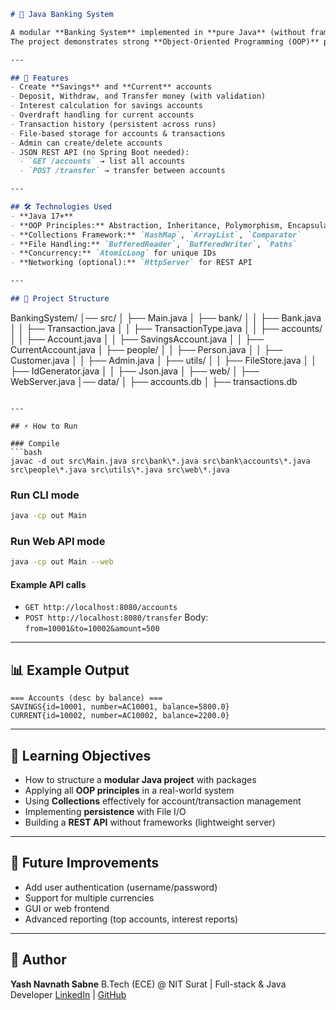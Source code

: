 
```markdown
# 🏦 Java Banking System

A modular **Banking System** implemented in **pure Java** (without frameworks).  
The project demonstrates strong **Object-Oriented Programming (OOP)** principles, **Collections**, **File I/O**, and even a lightweight **REST API** using Java's built-in `HttpServer`.

---

## 🚀 Features
- Create **Savings** and **Current** accounts
- Deposit, Withdraw, and Transfer money (with validation)
- Interest calculation for savings accounts
- Overdraft handling for current accounts
- Transaction history (persistent across runs)
- File-based storage for accounts & transactions
- Admin can create/delete accounts
- JSON REST API (no Spring Boot needed):
  - `GET /accounts` → list all accounts
  - `POST /transfer` → transfer between accounts

---

## 🛠️ Technologies Used
- **Java 17+**
- **OOP Principles:** Abstraction, Inheritance, Polymorphism, Encapsulation
- **Collections Framework:** `HashMap`, `ArrayList`, `Comparator`
- **File Handling:** `BufferedReader`, `BufferedWriter`, `Paths`
- **Concurrency:** `AtomicLong` for unique IDs
- **Networking (optional):** `HttpServer` for REST API

---

## 📂 Project Structure
```

BankingSystem/
│── src/
│   ├── Main.java
│   ├── bank/
│   │   ├── Bank.java
│   │   ├── Transaction.java
│   │   ├── TransactionType.java
│   │   ├── accounts/
│   │       ├── Account.java
│   │       ├── SavingsAccount.java
│   │       ├── CurrentAccount.java
│   ├── people/
│   │   ├── Person.java
│   │   ├── Customer.java
│   │   ├── Admin.java
│   ├── utils/
│   │   ├── FileStore.java
│   │   ├── IdGenerator.java
│   │   ├── Json.java
│   ├── web/
│       ├── WebServer.java
│── data/
│   ├── accounts.db
│   ├── transactions.db

````

---

## ⚡ How to Run

### Compile
```bash
javac -d out src\Main.java src\bank\*.java src\bank\accounts\*.java src\people\*.java src\utils\*.java src\web\*.java
````

### Run CLI mode

```bash
java -cp out Main
```

### Run Web API mode

```bash
java -cp out Main --web
```

#### Example API calls

* `GET http://localhost:8080/accounts`
* `POST http://localhost:8080/transfer`
  Body: `from=10001&to=10002&amount=500`

---

## 📊 Example Output

```
=== Accounts (desc by balance) ===
SAVINGS{id=10001, number=AC10001, balance=5800.0}
CURRENT{id=10002, number=AC10002, balance=2200.0}
```

---

## 🧠 Learning Objectives

* How to structure a **modular Java project** with packages
* Applying all **OOP principles** in a real-world system
* Using **Collections** effectively for account/transaction management
* Implementing **persistence** with File I/O
* Building a **REST API** without frameworks (lightweight server)

---

## 📌 Future Improvements

* Add user authentication (username/password)
* Support for multiple currencies
* GUI or web frontend
* Advanced reporting (top accounts, interest reports)

---

## 👤 Author

**Yash Navnath Sabne**
B.Tech (ECE) @ NIT Surat | Full-stack & Java Developer
[LinkedIn](https://www.linkedin.com/in/yash-sabne-77239b287/) | [GitHub](https://github.com/yashsabne)

```
 
